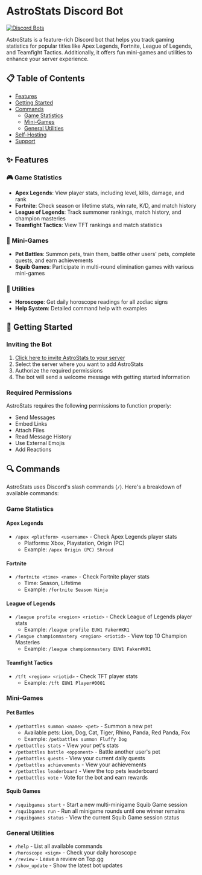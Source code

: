 # AstroStats Discord Bot

[![Discord Bots](https://top.gg/api/widget/status/1088929834748616785.svg)](https://top.gg/bot/1088929834748616785)

AstroStats is a feature-rich Discord bot that helps you track gaming statistics for popular titles like Apex Legends, Fortnite, League of Legends, and Teamfight Tactics. Additionally, it offers fun mini-games and utilities to enhance your server experience.

## 📋 Table of Contents

- [Features](#features)
- [Getting Started](#getting-started)
- [Commands](#commands)
  - [Game Statistics](#game-statistics)
  - [Mini-Games](#mini-games)
  - [General Utilities](#general-utilities)
- [Self-Hosting](#self-hosting)
- [Support](#support)

## ✨ Features

### 🎮 Game Statistics
- **Apex Legends**: View player stats, including level, kills, damage, and rank
- **Fortnite**: Check season or lifetime stats, win rate, K/D, and match history
- **League of Legends**: Track summoner rankings, match history, and champion masteries
- **Teamfight Tactics**: View TFT rankings and match statistics

### 🐾 Mini-Games
- **Pet Battles**: Summon pets, train them, battle other users' pets, complete quests, and earn achievements
- **Squib Games**: Participate in multi-round elimination games with various mini-games

### 🔮 Utilities
- **Horoscope**: Get daily horoscope readings for all zodiac signs
- **Help System**: Detailed command help with examples

## 🚀 Getting Started

### Inviting the Bot

1. [Click here to invite AstroStats to your server](https://discord.com/oauth2/authorize?client_id=1088929834748616785&scope=bot&permissions=535727096896)
2. Select the server where you want to add AstroStats
3. Authorize the required permissions
4. The bot will send a welcome message with getting started information

### Required Permissions

AstroStats requires the following permissions to function properly:
- Send Messages
- Embed Links
- Attach Files
- Read Message History
- Use External Emojis
- Add Reactions

## 🔍 Commands

AstroStats uses Discord's slash commands (`/`). Here's a breakdown of available commands:

### Game Statistics

#### Apex Legends
- `/apex <platform> <username>` - Check Apex Legends player stats
  - Platforms: Xbox, Playstation, Origin (PC)
  - Example: `/apex Origin (PC) Shroud`

#### Fortnite
- `/fortnite <time> <name>` - Check Fortnite player stats
  - Time: Season, Lifetime
  - Example: `/fortnite Season Ninja`

#### League of Legends
- `/league profile <region> <riotid>` - Check League of Legends player stats
  - Example: `/league profile EUW1 Faker#KR1`
- `/league championmastery <region> <riotid>` - View top 10 Champion Masteries
  - Example: `/league championmastery EUW1 Faker#KR1`

#### Teamfight Tactics
- `/tft <region> <riotid>` - Check TFT player stats
  - Example: `/tft EUW1 Player#0001`

### Mini-Games

#### Pet Battles
- `/petbattles summon <name> <pet>` - Summon a new pet
  - Available pets: Lion, Dog, Cat, Tiger, Rhino, Panda, Red Panda, Fox
  - Example: `/petbattles summon Fluffy Dog`
- `/petbattles stats` - View your pet's stats
- `/petbattles battle <opponent>` - Battle another user's pet
- `/petbattles quests` - View your current daily quests
- `/petbattles achievements` - View your achievements
- `/petbattles leaderboard` - View the top pets leaderboard
- `/petbattles vote` - Vote for the bot and earn rewards

#### Squib Games
- `/squibgames start` - Start a new multi-minigame Squib Game session
- `/squibgames run` - Run all minigame rounds until one winner remains
- `/squibgames status` - View the current Squib Game session status

### General Utilities

- `/help` - List all available commands
- `/horoscope <sign>` - Check your daily horoscope
- `/review` - Leave a review on Top.gg
- `/show_update` - Show the latest bot updates